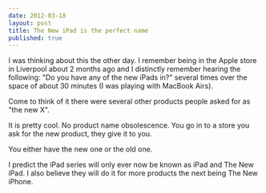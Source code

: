 ```yaml
---
date: 2012-03-18
layout: post
title: The New iPad is the perfect name
published: true
---
```

<p>I was thinking about this the other day. I remember being in the Apple store in Liverpool about 2 months ago and I distinctly remember hearing the following: &quot;Do you have any of the new iPads in?&quot; several times over the space of about 30 minutes (I was playing with MacBook Airs).</p> <p>Come to think of it there were several other products people asked for as &quot;the new X&quot;.</p> <p>It is pretty cool. No product name obsolescence. You go in to a store you ask for the new product, they give it to you.</p> <p>You either have the new one or the old one.</p> <p>I predict the iPad series will only ever now be known as iPad and The New iPad. I also believe they will do it for more products the next being The New iPhone.</p>

